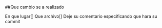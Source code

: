 ##Que cambio se a realizado

En que lugar[]
Que archivo[]
Deje su comentario especificando que hara su commit
